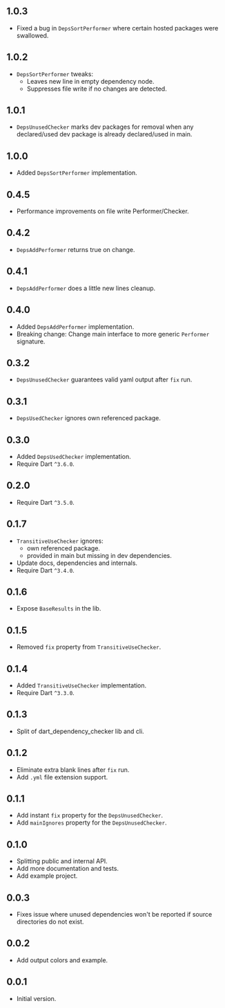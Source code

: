 ## 1.0.3

- Fixed a bug in `DepsSortPerformer` where certain hosted packages were swallowed.

## 1.0.2

- `DepsSortPerformer` tweaks:
    - Leaves new line in empty dependency node.
    - Suppresses file write if no changes are detected.

## 1.0.1

- `DepsUnusedChecker` marks dev packages for removal when any declared/used dev package is already declared/used in
  main.

## 1.0.0

- Added `DepsSortPerformer` implementation.

## 0.4.5

- Performance improvements on file write Performer/Checker.

## 0.4.2

- `DepsAddPerformer` returns true on change.

## 0.4.1

- `DepsAddPerformer` does a little new lines cleanup.

## 0.4.0

- Added `DepsAddPerformer` implementation.
- Breaking change: Change main interface to more generic `Performer` signature.

## 0.3.2

- `DepsUnusedChecker` guarantees valid yaml output after `fix` run.

## 0.3.1

- `DepsUsedChecker` ignores own referenced package.

## 0.3.0

- Added `DepsUsedChecker` implementation.
- Require Dart `^3.6.0`.

## 0.2.0

- Require Dart `^3.5.0`.

## 0.1.7

- `TransitiveUseChecker` ignores:
    - own referenced package.
    - provided in main but missing in dev dependencies.
- Update docs, dependencies and internals.
- Require Dart `^3.4.0`.

## 0.1.6

- Expose `BaseResults` in the lib.

## 0.1.5

- Removed `fix` property from `TransitiveUseChecker`.

## 0.1.4

- Added `TransitiveUseChecker` implementation.
- Require Dart `^3.3.0`.

## 0.1.3

- Split of dart_dependency_checker lib and cli.

## 0.1.2

- Eliminate extra blank lines after `fix` run.
- Add `.yml` file extension support.

## 0.1.1

- Add instant `fix` property for the `DepsUnusedChecker`.
- Add `mainIgnores` property for the `DepsUnusedChecker`.

## 0.1.0

- Splitting public and internal API.
- Add more documentation and tests.
- Add example project.

## 0.0.3

- Fixes issue where unused dependencies won't be reported if source directories do not exist.

## 0.0.2

- Add output colors and example.

## 0.0.1

- Initial version.

